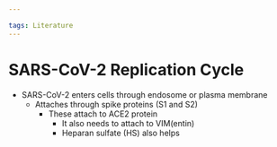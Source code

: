 ```yaml
---

tags: Literature  
---
```


# SARS-CoV-2 Replication Cycle

- SARS-CoV-2 enters cells through endosome or plasma membrane
	- Attaches through spike proteins (S1 and S2)
		- These attach to ACE2 protein
			- It also needs to attach to VIM(entin)
			- Heparan sulfate (HS) also helps